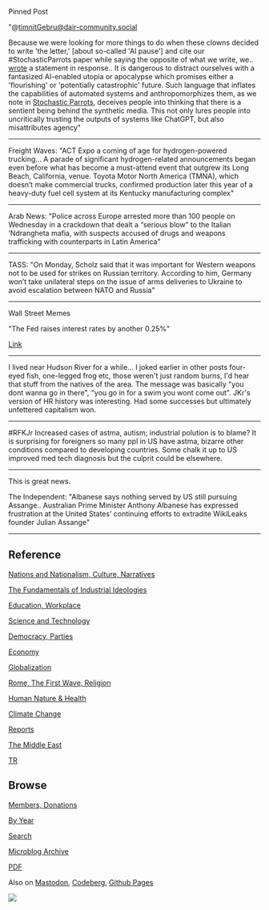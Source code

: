 Pinned Post

"@timnitGebru@dair-community.social

Because we were looking for more things to do when these clowns
decided to write 'the letter,' [about so-called 'AI pause'] and cite
our \#StochasticParrots paper while saying the opposite of what we
write, we.. [wrote](https://www.dair-institute.org/blog/letter-statement-March2023)
a statement in response.. It is dangerous to distract ourselves with a fantasized
AI-enabled utopia or apocalypse which promises either a 'flourishing' or
'potentially catastrophic' future. Such language that inflates the capabilities
of automated systems and anthropomorphizes them, as we note in [Stochastic Parrots](https://dl.acm.org/doi/abs/10.1145/3442188.3445922), 
deceives people into thinking that there is a sentient being behind the
synthetic media. This not only lures people into uncritically trusting
the outputs of systems like ChatGPT, but also misattributes agency"

---

Freight Waves: "ACT Expo a coming of age for hydrogen-powered
trucking... A parade of significant hydrogen-related announcements
began even before what has become a must-attend event that outgrew its
Long Beach, California, venue. Toyota Motor North America (TMNA),
which doesn’t make commercial trucks, confirmed production later this
year of a heavy-duty fuel cell system at its Kentucky manufacturing
complex"

---

Arab News: "Police across Europe arrested more than 100 people on
Wednesday in a crackdown that dealt a “serious blow” to the Italian
‘Ndrangheta mafia, with suspects accused of drugs and weapons
trafficking with counterparts in Latin America"

---

TASS: "On Monday, Scholz said that it was important for Western
weapons not to be used for strikes on Russian territory. According to
him, Germany won’t take unilateral steps on the issue of arms
deliveries to Ukraine to avoid escalation between NATO and Russia"

---

Wall Street Memes

"The Fed raises interest rates by another 0.25%"

[Link](https://s3.masto.ai/media_attachments/files/110/309/286/885/341/443/original/a1651f8fcc0dc3bf.jpg)

---

I lived near Hudson River for a while... I joked earlier in other
posts four-eyed fish, one-legged frog etc, those weren't just random
burns, I'd hear that stuff from the natives of the area. The message
was basically "you dont wanna go in there", "you go in for a swim you
wont come out". JKr's version of HR history was interesting. Had some
successes but ultimately unfettered capitalism won.

---

\#RFKJr Increased cases of astma, autism; industrial polution is to
blame? It is surprising for foreigners so many ppl in US have astma,
bizarre other conditions compared to developing countries. Some chalk
it up to US improved med tech diagnosis but the culprit could be
elsewhere.

---

This is great news. 

The Independent: "Albanese says nothing served by US still pursuing
Assange.. Australian Prime Minister Anthony Albanese has expressed
frustration at the United States’ continuing efforts to extradite
WikiLeaks founder Julian Assange"

---

## Reference

[Nations and Nationalism, Culture, Narratives](0119/2013/02/nations-and-nationalism.html)

[The Fundamentals of Industrial Ideologies](0119/2011/04/fundamentals-of-industrial-ideologies.html)

[Education, Workplace](0119/2017/09/education-workplace.html)

[Science and Technology](0119/2018/09/science-technology.html)

[Democracy, Parties](0119/2016/11/democracy.html)

[Economy](2021/01/economy.html)

[Globalization](0119/2018/09/globalization.html)

[Rome, The First Wave, Religion](0119/2017/12/rome.html)

[Human Nature & Health](2020/07/human-nature.html)

[Climate Change](2022/01/climate.html)

[Reports](2021/01/reports.html)

[The Middle East](0119/2019/07/middleeast.html)

[TR](../tr/index.html)

## Browse

[Members, Donations](2022/08/members.html)

[By Year](years.html)

[Search](search.html)

[Microblog Archive](mbl/index.html)

[PDF](https://drive.google.com/uc?export=view&id=1FSi-1MnqXVq_PVTEXzzflwN8-7h92N_R)

Also on 
[Mastodon](https://masto.ai/@muratk3n),
[Codeberg](https://muratk5n.codeberg.page/en/),
[Github Pages](https://muratk5n.github.io/thirdwave/en/)

<img src='https://drive.google.com/uc?export=view&id=1zsIeciFSvlr-sWB84Tc0mfZ_NYqn9VQx'/> 



